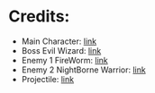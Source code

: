 <!-- CREDITS -->
# Credits:

- Main Character: [link](https://luizmelo.itch.io/wizard-pack)
- Boss Evil Wizard: [link](https://luizmelo.itch.io/evil-wizard-2)
- Enemy 1 FireWorm: [link](https://luizmelo.itch.io/fire-worm)
- Enemy 2 NightBorne Warrior: [link](https://creativekind.itch.io/nightborne-warrior)
- Projectile:  [link](https://jiraton.itch.io/erana-iasana-assets-fxes-gunfire)
